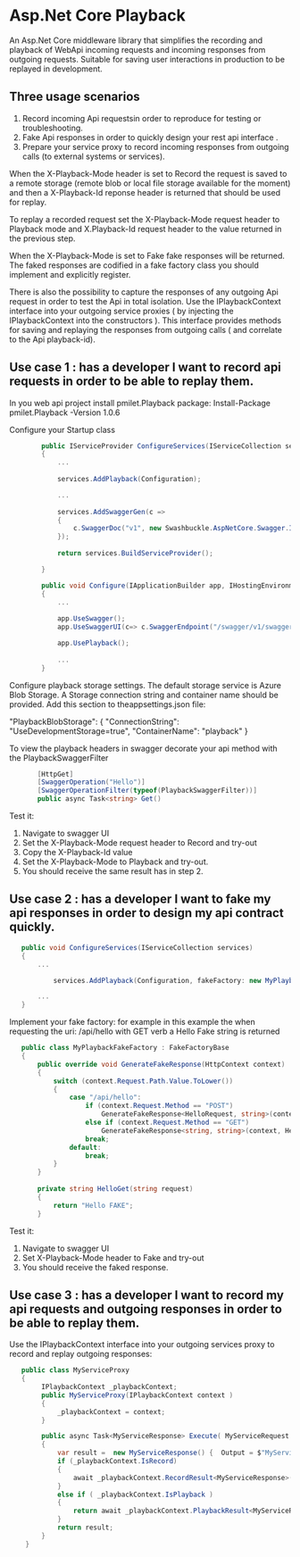 # Asp.Net Core Playback
An Asp.Net Core middleware library that simplifies the recording and playback of WebApi incoming requests and incoming responses from outgoing requests. Suitable for saving user interactions in production to be replayed in development.

## Three usage scenarios
1. Record incoming Api requestsin order to reproduce for testing or troubleshooting. 
2. Fake Api responses in order to quickly design your rest api interface .
3. Prepare your service proxy to record incoming responses from outgoing calls (to external systems or services).

When the X-Playback-Mode header is set to Record the request is saved to a remote storage (remote blob or local file storage available for the moment) and then a X-Playback-Id reponse header is returned that should be used for replay.

To replay a recorded request set the X-Playback-Mode request header to Playback mode and X.Playback-Id request header to the value returned in the previous step.

When the X-Playback-Mode is set to Fake fake responses will be returned. The faked responses are codified in a fake factory class you should implement and explicitly register.

There is also the possibility to capture the responses of any outgoing Api request in order to test the Api in total isolation.
Use the IPlaybackContext interface into your outgoing service proxies ( by injecting the IPlaybackContext into the  constructors ). This interface provides methods for saving and replaying the responses from outgoing calls ( and correlate to the Api playback-id). 

## Use case 1 : has a developer I want to record api requests in order to be able to replay them.
 
 In you web api project install pmilet.Playback package: Install-Package pmilet.Playback -Version 1.0.6
 
 Configure your Startup class 
 
```csharp
        public IServiceProvider ConfigureServices(IServiceCollection services)
        {
            ...
            
            services.AddPlayback(Configuration);

            ...
            
            services.AddSwaggerGen(c =>
            {
                c.SwaggerDoc("v1", new Swashbuckle.AspNetCore.Swagger.Info { Title = "My API", Version = "v1" });
            });
            
            return services.BuildServiceProvider();

        }
```

```csharp        
        public void Configure(IApplicationBuilder app, IHostingEnvironment env, ILoggerFactory loggerFactory)
        {
            ...
            
            app.UseSwagger();
            app.UseSwaggerUI(c=> c.SwaggerEndpoint("/swagger/v1/swagger.json", "My API V1"));

            app.UsePlayback();
      
            ...
        }
```

Configure playback storage settings. The default storage service is Azure Blob Storage.
A Storage connection string and container name should be provided. Add this section to theappsettings.json file:
 
 "PlaybackBlobStorage": {
    "ConnectionString": "UseDevelopmentStorage=true",
    "ContainerName": "playback"
  }
  
  
To view the playback headers in swagger decorate your api method with the PlaybackSwaggerFilter
 
 ```csharp
        [HttpGet]
        [SwaggerOperation("Hello")]
        [SwaggerOperationFilter(typeof(PlaybackSwaggerFilter))]
        public async Task<string> Get()
 ```

Test it:
1. Navigate to swagger UI
2. Set the X-Playback-Mode request header to Record and try-out
3. Copy the X-Playback-Id value
4. Set the X-Playback-Mode to Playback and try-out.
5. You should receive the same result has in step 2. 

## Use case 2 : has a developer I want to fake my api responses in order to design my api contract quickly.
 
 ```csharp
    public void ConfigureServices(IServiceCollection services)
    {
        ...

            services.AddPlayback(Configuration, fakeFactory: new MyPlaybackFakeFactory());

        ...
    }
 ```
 
Implement your fake factory: for example in this example the when requesting the uri: /api/hello with GET verb a Hello Fake string is returned
       
 ```csharp
    public class MyPlaybackFakeFactory : FakeFactoryBase
    {
        public override void GenerateFakeResponse(HttpContext context)
        {
            switch (context.Request.Path.Value.ToLower())
            {
                case "/api/hello":
                    if (context.Request.Method == "POST")
                        GenerateFakeResponse<HelloRequest, string>(context, HelloPost);
                    else if (context.Request.Method == "GET")
                        GenerateFakeResponse<string, string>(context, HelloGet);
                    break;
                default:
                    break;
            }
        }
       
        private string HelloGet(string request)
        {
            return "Hello FAKE";
        }
```

Test it:
1. Navigate to swagger UI
2. Set X-Playback-Mode header to Fake and try-out
3. You should receive the faked response. 

## Use case 3 : has a developer I want to record my api requests and outgoing responses in order to be able to replay them.

Use the IPlaybackContext interface into your outgoing services proxy to record and replay outgoing responses:

```csharp
   public class MyServiceProxy
   {
        IPlaybackContext _playbackContext;
        public MyServiceProxy(IPlaybackContext context )
        {
            _playbackContext = context;
        }

        public async Task<MyServiceResponse> Execute( MyServiceRequest command)
        {
            var result =  new MyServiceResponse() {  Output = $"MyService received input: {command.Input}" };
            if (_playbackContext.IsRecord)
            {
                await _playbackContext.RecordResult<MyServiceResponse>(result);
            }
            else if ( _playbackContext.IsPlayback )
            {
                return await _playbackContext.PlaybackResult<MyServiceResponse>();
            }
            return result;
        }
    }
```
